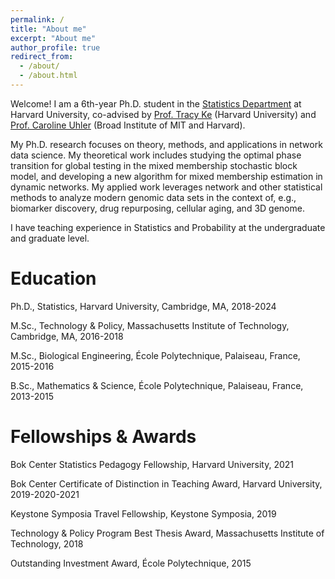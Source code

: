 ```yaml
---
permalink: /
title: "About me"
excerpt: "About me"
author_profile: true
redirect_from: 
  - /about/
  - /about.html
---
```


Welcome! I am a 6th-year Ph.D. student in the [Statistics Department](https://statistics.fas.harvard.edu/) at Harvard University, co-advised by [Prof. Tracy Ke](http://zke.fas.harvard.edu/) (Harvard University) and [Prof. Caroline Uhler](https://www.carolineuhler.com/) (Broad Institute of MIT and Harvard).

My Ph.D. research focuses on theory, methods, and applications in network data science. My theoretical work includes studying the optimal phase transition for global testing in the mixed membership stochastic block model, and developing a new algorithm for mixed membership estimation in dynamic networks. My applied work leverages network and other statistical methods to analyze modern genomic data sets in the context of, e.g., biomarker discovery, drug repurposing, cellular aging, and 3D genome. 

I have teaching experience in Statistics and Probability at the undergraduate and graduate level.

# Education

Ph.D., Statistics, Harvard University, Cambridge, MA, 2018-2024

M.Sc., Technology & Policy, Massachusetts Institute of Technology, Cambridge, MA, 2016-2018

M.Sc., Biological Engineering, École Polytechnique, Palaiseau, France, 2015-2016

B.Sc., Mathematics & Science, École Polytechnique, Palaiseau, France, 2013-2015

# Fellowships & Awards

Bok Center Statistics Pedagogy Fellowship, Harvard University, 2021

Bok Center Certificate of Distinction in Teaching Award, Harvard University, 2019-2020-2021

Keystone Symposia Travel Fellowship, Keystone Symposia, 2019

Technology & Policy Program Best Thesis Award, Massachusetts Institute of Technology, 2018

Outstanding Investment Award, École Polytechnique, 2015
